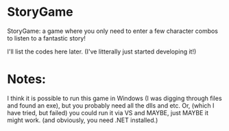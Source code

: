 # StoryGame
 StoryGame: a game where you only need to enter a few character combos to listen to a fantastic story!

I'll list the codes here later. (I've litterally just started developing it!)

# Notes:

I think it is possible to run this game in Windows (I was digging through files and found an exe), but you probably need all the dlls and etc. Or, (which I have tried, but failed) you could run it via VS and MAYBE, just MAYBE it might work. (and obviously, you need .NET installed.)
